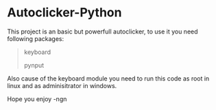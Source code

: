 # Autoclicker-Python
This project is an basic but powerfull autoclicker, to use it you need following packages:
>keyboard
>
>pynput

Also cause of the keyboard module you need to run this code as root in linux and as adminisitrator in windows.

Hope you enjoy
-ngn
